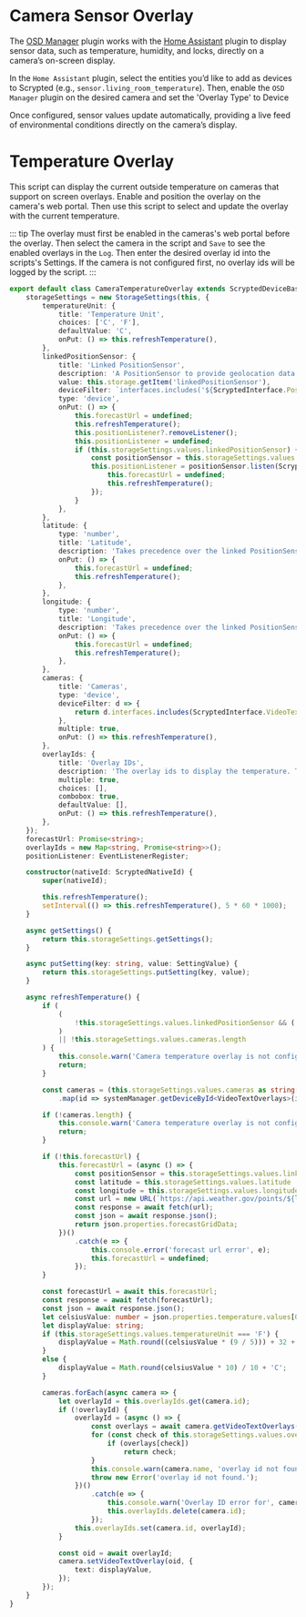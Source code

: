# Camera Sensor Overlay

The [OSD Manager](https://github.com/apocaliss92/scrypted-osd-manager) plugin works with the [Home Assistant](https://github.com/scryptedapp/homeassistant) plugin to display sensor data, such as temperature, humidity, and locks, directly on a camera’s on-screen display.

In the `Home Assistant` plugin, select the entities you’d like to add as devices to Scrypted  (e.g., `sensor.living_room_temperature`). Then, enable the `OSD Manager` plugin on the desired camera and set the 'Overlay Type' to Device

Once configured, sensor values update automatically, providing a live feed of environmental conditions directly on the camera’s display.

# Temperature Overlay

This script can display the current outside temperature on cameras that support on screen overlays. Enable and position the overlay on the camera's web portal. Then use this script to select and update the overlay with the current temperature.

::: tip
The overlay must first be enabled in the cameras's web portal before the overlay. Then select the camera in the script and `Save` to see the enabled overlays in the `Log`. Then enter the desired overlay id into the scripts's Settings. If the camera is not configured first, no overlay ids will be logged by the script.
:::


```ts
export default class CameraTemperatureOverlay extends ScryptedDeviceBase implements Settings {
    storageSettings = new StorageSettings(this, {
        temperatureUnit: {
            title: 'Temperature Unit',
            choices: ['C', 'F'],
            defaultValue: 'C',
            onPut: () => this.refreshTemperature(),
        },
        linkedPositionSensor: {
            title: 'Linked PositionSensor',
            description: 'A PositionSensor to provide geolocation data.',
            value: this.storage.getItem('linkedPositionSensor'),
            deviceFilter: `interfaces.includes('${ScryptedInterface.PositionSensor}')`,
            type: 'device',
            onPut: () => {
                this.forecastUrl = undefined;
                this.refreshTemperature();
                this.positionListener?.removeListener();
                this.positionListener = undefined;
                if (this.storageSettings.values.linkedPositionSensor) {
                    const positionSensor = this.storageSettings.values.linkedPositionSensor as ScryptedDevice & PositionSensor;
                    this.positionListener = positionSensor.listen(ScryptedInterface.PositionSensor, () => {
                        this.forecastUrl = undefined;
                        this.refreshTemperature();
                    });
                }
            },
        },
        latitude: {
            type: 'number',
            title: 'Latitude',
            description: 'Takes precedence over the linked PositionSensor.',
            onPut: () => {
                this.forecastUrl = undefined;
                this.refreshTemperature();
            },
        },
        longitude: {
            type: 'number',
            title: 'Longitude',
            description: 'Takes precedence over the linked PositionSensor.',
            onPut: () => {
                this.forecastUrl = undefined;
                this.refreshTemperature();
            },
        },
        cameras: {
            title: 'Cameras',
            type: 'device',
            deviceFilter: d => {
                return d.interfaces.includes(ScryptedInterface.VideoTextOverlays);
            },
            multiple: true,
            onPut: () => this.refreshTemperature(),
        },
        overlayIds: {
            title: 'Overlay IDs',
            description: 'The overlay ids to display the temperature. The camera overlays will be searched in order for a match. If there is no match, available overlay ids will be printed to the Log.',
            multiple: true,
            choices: [],
            combobox: true,
            defaultValue: [],
            onPut: () => this.refreshTemperature(),
        },
    });
    forecastUrl: Promise<string>;
    overlayIds = new Map<string, Promise<string>>();
    positionListener: EventListenerRegister;

    constructor(nativeId: ScryptedNativeId) {
        super(nativeId);

        this.refreshTemperature();
        setInterval(() => this.refreshTemperature(), 5 * 60 * 1000);
    }

    async getSettings() {
        return this.storageSettings.getSettings();
    }

    async putSetting(key: string, value: SettingValue) {
        return this.storageSettings.putSetting(key, value);
    }

    async refreshTemperature() {
        if (
            (
                !this.storageSettings.values.linkedPositionSensor && (!this.storageSettings.values.latitude || !this.storageSettings.values.longitude)
            )
            || !this.storageSettings.values.cameras.length
        ) {
            this.console.warn('Camera temperature overlay is not configured');
            return;
        }

        const cameras = (this.storageSettings.values.cameras as string[])
            .map(id => systemManager.getDeviceById<VideoTextOverlays>(id));

        if (!cameras.length) {
            this.console.warn('Camera temperature overlay is not configured with valid cameras');
            return;
        }

        if (!this.forecastUrl) {
            this.forecastUrl = (async () => {
                const positionSensor = this.storageSettings.values.linkedPositionSensor as ScryptedDevice & PositionSensor;
                const latitude = this.storageSettings.values.latitude || positionSensor.position.latitude;
                const longitude = this.storageSettings.values.longitude || positionSensor.position.longitude;
                const url = new URL(`https://api.weather.gov/points/${latitude},${longitude}`);
                const response = await fetch(url);
                const json = await response.json();
                return json.properties.forecastGridData;
            })()
                .catch(e => {
                    this.console.error('forecast url error', e);
                    this.forecastUrl = undefined;
                });
        }

        const forecastUrl = await this.forecastUrl;
        const response = await fetch(forecastUrl);
        const json = await response.json();
        let celsiusValue: number = json.properties.temperature.values[0].value;
        let displayValue: string;
        if (this.storageSettings.values.temperatureUnit === 'F') {
            displayValue = Math.round((celsiusValue * (9 / 5))) + 32 + 'F';
        }
        else {
            displayValue = Math.round(celsiusValue * 10) / 10 + 'C';
        }

        cameras.forEach(async camera => {
            let overlayId = this.overlayIds.get(camera.id);
            if (!overlayId) {
                overlayId = (async () => {
                    const overlays = await camera.getVideoTextOverlays();
                    for (const check of this.storageSettings.values.overlayIds) {
                        if (overlays[check])
                            return check;
                    }
                    this.console.warn(camera.name, 'overlay id not found. Available ids:', overlays);
                    throw new Error('overlay id not found.');
                })()
                    .catch(e => {
                        this.console.warn('Overlay ID error for', camera.name, e);
                        this.overlayIds.delete(camera.id);
                    });
                this.overlayIds.set(camera.id, overlayId);
            }

            const oid = await overlayId;
            camera.setVideoTextOverlay(oid, {
                text: displayValue,
            });
        });
    }
}
```
